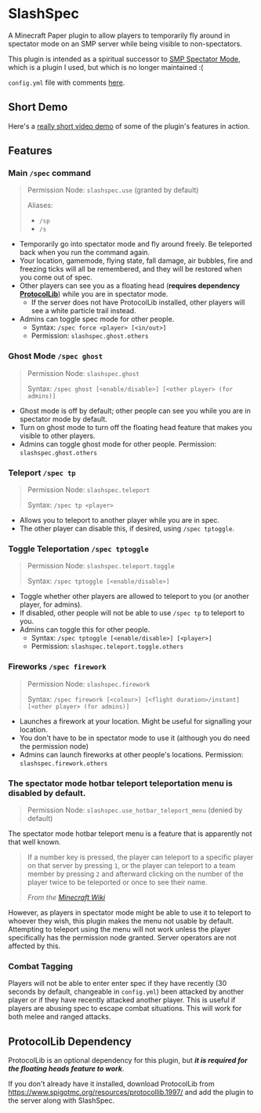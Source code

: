 # SlashSpec
A Minecraft Paper plugin to allow players to temporarily fly around in spectator mode on an SMP server while being visible to non-spectators.

This plugin is intended as a spiritual successor to [SMP Spectator Mode](https://www.spigotmc.org/resources/smp-spectator-mode-1-19-support.77267/), which is a plugin I used, but which is no longer maintained :(

`config.yml` file with comments [here](https://github.com/SeriousGuy888/SlashSpec/blob/main/src/main/resources/config.yml).

## Short Demo

Here's a [really short video demo](https://www.youtube.com/watch?v=vLJpfWCbtQg) of some of the plugin's features in action.

## Features

### Main `/spec` command
> Permission Node: `slashspec.use` (granted by default)
> 
> Aliases:
> - `/sp`
> - `/s`

- Temporarily go into spectator mode and fly around freely. Be teleported back when you run the command again.
- Your location, gamemode, flying state, fall damage, air bubbles, fire and freezing ticks will all be remembered, and they will be restored when you come out of spec.
- Other players can see you as a floating head (**requires dependency [ProtocolLib](https://www.spigotmc.org/resources/protocollib.1997/)**) while you are in spectator mode.
  - If the server does not have ProtocolLib installed, other players will see a white particle trail instead.
- Admins can toggle spec mode for other people.
  - Syntax: `/spec force <player> [<in/out>]`
  - Permission: `slashspec.ghost.others`

### Ghost Mode `/spec ghost`
> Permission Node: `slashspec.ghost`
> 
> Syntax: `/spec ghost [<enable/disable>] [<other player> (for admins)]`

- Ghost mode is off by default; other people can see you while you are in spectator mode by default.
- Turn on ghost mode to turn off the floating head feature that makes you visible to other players.
- Admins can toggle ghost mode for other people. Permission: `slashspec.ghost.others`

### Teleport `/spec tp`
> Permission Node: `slashspec.teleport`
> 
> Syntax: `/spec tp <player>`

- Allows you to teleport to another player while you are in spec.
- The other player can disable this, if desired, using `/spec tptoggle`.

### Toggle Teleportation `/spec tptoggle`
> Permission Node: `slashspec.teleport.toggle`
> 
> Syntax: `/spec tptoggle [<enable/disable>]`

- Toggle whether other players are allowed to teleport to you (or another player, for admins).
- If disabled, other people will not be able to use `/spec tp` to teleport to you.
- Admins can toggle this for other people.
  - Syntax: `/spec tptoggle [<enable/disable>] [<player>]`
  - Permission: `slashspec.teleport.toggle.others`

### Fireworks `/spec firework`
> Permission Node: `slashspec.firework`
> 
> Syntax: `/spec firework [<colour>] [<flight duration>/instant] [<other player> (for admins)]`

- Launches a firework at your location. Might be useful for signalling your location.
- You don't have to be in spectator mode to use it (although you do need the permission node)
- Admins can launch fireworks at other people's locations. Permission: `slashspec.firework.others`

### The spectator mode hotbar teleport teleportation menu is disabled by default.
> Permission Node: `slashspec.use_hotbar_teleport_menu` (denied by default)

The spectator mode hotbar teleport menu is a feature that is apparently not that well known.

> If a number key is pressed, the player can teleport to a specific player on that server by pressing `1`, or the player can teleport to a team member by pressing `2` and afterward clicking on the number of the player twice to be teleported or once to see their name.
>
>  _From the [Minecraft Wiki](https://minecraft.wiki/w/Spectator#GUIs)_

However, as players in spectator mode might be able to use it to teleport to whoever they wish, this plugin makes the menu not usable by default. Attempting to teleport using the menu will not work unless the player specifically has the permission node granted. Server operators are not affected by this.

### Combat Tagging

Players will not be able to enter enter spec if they have recently (30 seconds by default, changeable in `config.yml`) been attacked by another player or if they have recently attacked another player. This is useful if players are abusing spec to escape combat situations. This will work for both melee and ranged attacks.

## ProtocolLib Dependency
ProtocolLib is an optional dependency for this plugin, but **_it is required for the floating heads feature to work_**.

If you don't already have it installed, download ProtocolLib from https://www.spigotmc.org/resources/protocollib.1997/ and add the plugin to the server along with SlashSpec.
